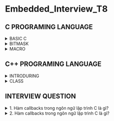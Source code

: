 # Embedded_Interview_T8
## C PROGRAMING LANGUAGE

<details><summary>BASIC C </summary>
	
### Variable
- A variable in C is a memory location with some name that helps store some form of data and retrieves it when required. We can store different types of data in the variable and reuse the same variable for storing some other data any of times.
  
- C variable Syntax :

```c
      data_type variable_name = value; // defining single variable
      data_type variable_name1, variable_name2; // defining mutilple variable
``` 
  Example :

```c
	int a = 10; // Create a variable is a that have data type is int and value is 10.
	float b,c; // Create two variables are a and b that have data type is float and value is uninitialized.
```
### DataTypes in C

- The data types in C can be classified as follows:

	| Types | Description |
	|:------:|:--------:|
	| Primitive Data Types | Primitive data types are the most basic data types that are used for representing simple values such as integers, float, characters, etc. |
	| User Defined Data Types | The user-defined data types are defined by the user himself. |
	| Derived Types | The data types that are derived from the primitive or built-in datatypes are referred to as Derived Data Types. |


![image](https://github.com/ManhPhung/Embedded_Interview_T8/assets/141265486/32310e46-effd-4824-b992-171777c9b5fe)



- Primitive Data Types :

	| Data Type | Size (bytes) | Range | Format Specifier |
	|:---------:|:------------:|:-----:|:----------------:|
	| short int | 2 | -32,768 to 32,767 | %hd |
	| unsigned short int | 2 | 0 to 65,535 | %hu | 
	| unsigned int | 4 | 0 to 4,294,967,295 | %u |
	|int | 4 | -2,147,483,648 to 2,147,483,647 | %d | 
	| long int | 4 | -2,147,483,648 to 2,147,483,647 | %ld | 
	| unsigned long int | 4 | 0 to 4,294,967,295 | %lu |
	| long long int | 8 | -(2^63) to (2^63)-1 | %lld |
	| unsigned long long int | 8 | 0 to 18,446,744,073,709,551,615 | %llu | 
	| signed char | 1 | -128 to 127 | %c | 
	| unsigned char | 1 | 0 to 255 | %c | 
	| float | 4 | 1.2E-38 to 3.4E+38 | %f |
	| double | 8 | 1.7E-308 to 1.7E+308 | %lf |
	| long double | 16 | 3.4E-4932 to 1.1E+4932 | %Lf |
</details>

	
<details><summary>BITMASK </summary>

### What is bitmask in C programing language

	In computer programming, the process of modifying and utilizing binary representations of numbers or any other data is known as bitmasking
	The idea for bit masking is based on boolean logic. For those not familiar, boolean logic is the manipulation of 'true' (1) and 'false' (0) through logical operations (that take 0s and 1s as their argument). We are concerned with the following operations:

	- NOT a - the final value is the opposite of the input value (1 -> 0, 0 -> 1)
	- a AND b - if both values are 1, the final value is 1, otherwise the final value is 0
	- a OR b - if either value is 1, the final value is 1, otherwise the final value is 0
	- a XOR b - if one value is 1 and the other value is 0, the final value is 1, otherwise the final value is 0

 	Bit masks are often used when setting flags. Flags are values that can be in two states, such as 'on/off' and 'moving/stationary'.
  

### Setting bit n

	Setting bit n is as simple as ORing the value of the storage variable with the value 2^n.
	
	storage |= 1 << n;
	
	As an example, here is the setting of bit 3 where storage is a char (8 bits):
	
		01000010 
 	OR 	00001000 
  	----------------
	 	01001010
	
	The 2^n logic places the '1' value at the proper bit in the mask itself, allowing access to that same bit in the storage variable.

### Clearing bit n

	Clearing bit n is the result of ANDing the value of the storage variable with the inverse (NOT) of the value 2^n:
	
	storage &= ~(1 << n);
	
	Here's the example again:
	
		01001010 
  	AND 	11110111
   	----------------
   		01000010

### Flipping bit n

	Flipping bit n is the result of XORing the value of the storage variable with 2^n:
	
	storage ^= 1 << n;
	
		01000010 01001010 
  	XOR	00001000 00001000
   	-------------------------
   		01001010 01000010

### Checking bit n

	Checking a bit is ANDing the value of 2^n with the bit storage:
	
	bit = storage & (1 << n);
	
		01000010 01001010
 	AND	00001000 00001000
  	-------------------------
  		00000000 00001000
</details>

<details><summary>MACRO </summary>
	
### What is macro?
	A macro is a piece of code in a program that is replaced by the value of the macro. Macro is defined by #define directive. Whenever a macro name is encountered by the compiler, it replaces the name with the definition of the macro. Macros are processed during preprocessing. Macro definitions need not be terminated by a semi-colon(;).

Program 1: 
- In this Example, we defined two macro MIN and MAX with values 1 and 5. Whenever the MIN and MAX macros are encountered during preprocessing they are replaced with the values 1 and 5.

```c
// C program to illustrate macros
#include <stdio.h>
 
// Macro definition
#define MIN 1 
#define MAX 5
 
// Driver Code
int main()
{
    // Print the value of macro defined
    printf("The value of min"
           " is %d\n",
           MIN);
    printf("The value of max"
           " is %d\n",
           MAX);
 
    return 0;
}
```

Output : 

	The value of min is 1
	The value of max is 5

### Types of macro?

1. Object-like Macros: An object-like macro is a simple identifier that will be replaced by a code fragment. It is called object-like because it looks like an object in code that uses it. It is popularly used to replace a symbolic name with numerical/variable represented as constant.
Below is the illustration of a simple macro:

```c
// C program to illustrate macros
#include <stdio.h>
 
// Macro definition
#define PI 3.14
 
// Driver Code
int main()
{
    // Print the value of PI
    printf("The value of PI"
           " is %f",
           PI);
 
    return 0;
}
```

Output : 

	The value of PI is 3.140000

2. Chain Macros: Macros inside macros are termed as chain macros. In chain macros first of all parent macro is expanded then the child macro is expanded. 
Below is the illustration of a Chain Macro:

```c

// C program to illustrate macros
#include <stdio.h>
  
// Macro definition
#define FACEBOOK FOLLOWERS
#define FOLLOWERS 1.5
  
// Driver Code
int main()
{
    // Print the message
    printf("You have %fK"
           " followers on Facebook",
           FACEBOOK);
  
    return 0;
}

```

Output :
	You have 1.500000K followers on Facebook

3. Multi-line Macros: An object-like macro could have a multi-line. So to create a multi-line macro you have to use backslash-newline. 
Below is the illustration of multiline macros:


// C program to illustrate macros
#include <stdio.h>
 
// Multi-line Macro definition
#define ELE 1, \
            2, \
            3
 
// Driver Code
int main()
{
 
    // Array arr[] with elements
    // defined in macros
    int arr[] = { ELE };
 
    // Print elements
    printf("Elements of Array are:\n");
 
    for (int i = 0; i < 3; i++) {
        printf("%d  ", arr[i]);
    }
    return 0;
}

Output : 
	
	Elements of Array are:
	1 2 3 

</details>


## C++ PROGRAMING LANGUAGE

<details><summary>INTRODURING </summary>

- C++ is a general-purpose programming language that was developed as an enhancement of the C language to include object-oriented paradigm. It is an imperative and a compiled language.
	
</details>

<details><summary>CLASS </summary>

- Class in C++ is the building block that leads to Object-Oriented programming. It is a user-defined data type, which holds its own data members and member functions, which can be accessed and used by creating an instance of that class. A C++ class is like a blueprint for an object.
	- A Class is a user-defined data type that has data members and member functions.
	- Data members are the data variables and member functions are the functions used to manipulate these variables together, these data members and member functions define the properties and behavior of the objects in a Class.
	- In the above example of class Car, the data member will be speed limit, mileage, etc, and member functions can be applying brakes, increasing speed, etc.
- An Object is an instance of a Class. When a class is defined, no memory is allocated but when it is instantiated (i.e. an object is created) memory is allocated.
### Defining Class and Declaring Objects

- A class is defined in C++ using the keyword class followed by the name of the class. The body of the class is defined inside the curly brackets and terminated by a semicolon at the end.
	![image](https://github.com/ManhPhung/Embedded_Interview_T8/assets/141265486/cb347c61-0435-4045-8385-16f8df3d43a3)

Example :

```c++
class SinhVien					// Declare a class that has name SinhVien
{
	Private :				// Member variables ID , Name , age class have access specifier Private
		string ID ; 			
		string Name ;
		unsigned int Age ;
		string Class ;
	Public :				// Member Function get...(), set...() have access specifier Public
		string ID ; 			
		setID();
		setName();
		setAge();
		setClass();
		getID();
		getName();
		getAge();
		getClass();
}
```
### Declaring Objects
- When a class is defined, only the specification for the object is defined; no memory or storage is allocated. To use the data and access functions defined in the class, you need to create objects.
```c++
SinhVien sv1;
```
- Accessing data members and member functions: The data members and member functions of the class can be accessed using the dot(‘.’) operator with the object. For example, if the name of the object is obj and you want to access the member function with the name printName() then you will have to write obj.printName().

### Accessing Data Members
- The public data members are also accessed in the same way given however the private data members are not allowed to be accessed directly by the object. Accessing a data member depends solely on the access control of that data member. There are three access modifiers: public, private, and protected.

  	1. Public: All the class members declared under the public specifier will be available to everyone. The data members and member functions declared as public can be accessed by other classes and functions too. The public members of a class can be accessed from anywhere in the program using the direct member access operator (.) with the object of that class.
	2. Private: The class members declared as private can be accessed only by the member functions inside the class. They are not allowed to be accessed directly by any object or function outside the class. Only the member functions or the friend functions are allowed to access the private data members of the class.
	3. Protected: The protected access modifier is similar to the private access modifier in the sense that it can’t be accessed outside of its class unless with the help of a friend class. The difference is that the class members declared as Protected can be accessed by any subclass (derived class) of that class as well. 

</details>

## INTERVIEW QUESTION

<details><summary>1. Hàm callbacks trong ngôn ngữ lập trình C là gì? </summary>
	
Callback function là một kỹ thuật quan trọng trong C. Hàm callback là hàm mà có tham số truyền vào là một hàm khác được gọi thông qua con trỏ trỏ tới địa chỉ của hàm được gọi.
	
```c
#include <stdio.h>
 
void A(){
  printf("I am function A\n");
}
 
// Tạo một callback function B có tham số truyền vào là địa chỉ của một hàm khác.
void B(void (*ptr)())
{
    (*ptr)(); // callback to A
}
 
int main()
{
    // Tạo một biến con trỏ có tên ptr và có giá trị là địa chỉ bắt đầu của hàm A	
    void (*ptr)() = &A;
 
    // Gọi hàm B và đối số được truyền vào là địa chỉ của hàm A. Ta gọi B là một callback function.
    B(ptr);
 
    return 0;
}

 ```

</details>

<details><summary>2. Hàm callbacks trong ngôn ngữ lập trình C là gì? </summary>



